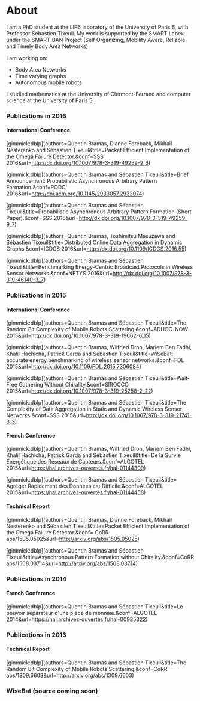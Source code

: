 About
=====

I am a PhD student at the LIP6 laboratory of the University of Paris 6, with Professor Sébastien Tixeuil.  My work is supported by the SMART Labex under the SMART-BAN Project (Self Organizing, Mobility Aware, Reliable and Timely Body Area Networks)

I am working on:

 - Body Area Networks
 - Time varying graphs
 - Autonomous mobile robots

I studied mathematics at the University of Clermont-Ferrand and computer science at the University of Paris 5.



### Publications in 2016

#### International Conference

[gimmick:dblp](authors=Quentin Bramas, Dianne Foreback, Mikhail Nesterenko and Sébastien Tixeuil&title=Packet Efficient Implementation of the Omega Failure Detector.&conf=SSS 2016&url=http://dx.doi.org/10.1007/978-3-319-49259-9_6)

[gimmick:dblp](authors=Quentin Bramas and Sébastien Tixeuil&title=Brief Announcement: Probabilistic Asynchronous Arbitrary Pattern Formation.&conf=PODC 2016&url=http://doi.acm.org/10.1145/2933057.2933074)
 
[gimmick:dblp](authors=Quentin Bramas and Sébastien Tixeuil&title=Probabilistic Asynchronous Arbitrary Pattern Formation (Short Paper\).&conf=SSS 2016&url=http://dx.doi.org/10.1007/978-3-319-49259-9_7)
 
[gimmick:dblp](authors=Quentin Bramas, Toshimitsu Masuzawa and Sébastien Tixeuil&title=Distributed Online Data Aggregation in Dynamic Graphs.&conf=ICDCS 2016&url=http://dx.doi.org/10.1109/ICDCS.2016.55)

[gimmick:dblp](authors=Quentin Bramas and Sébastien Tixeuil&title=Benchmarking Energy-Centric Broadcast Protocols in Wireless Sensor Networks.&conf=NETYS 2016&url=http://dx.doi.org/10.1007/978-3-319-46140-3_7)

### Publications in 2015

#### International Conference
 
[gimmick:dblp](authors=Quentin Bramas and Sébastien Tixeuil&title=The Random Bit Complexity of Mobile Robots Scattering.&conf=ADHOC-NOW 2015&url=http://dx.doi.org/10.1007/978-3-319-19662-6_15)

[gimmick:dblp](authors=Quentin Bramas, Wilfried Dron, Mariem Ben Fadhl, Khalil Hachicha, Patrick Garda and Sébastien Tixeuil&title=WiSeBat: accurate energy benchmarking of wireless sensor networks.&conf=FDL 2015&url=http://dx.doi.org/10.1109/FDL.2015.7306084)

[gimmick:dblp](authors=Quentin Bramas and Sébastien Tixeuil&title=Wait-Free Gathering Without Chirality.&conf=SIROCCO 2015&url=http://dx.doi.org/10.1007/978-3-319-25258-2_22)

[gimmick:dblp](authors=Quentin Bramas and Sébastien Tixeuil&title=The Complexity of Data Aggregation in Static and Dynamic Wireless Sensor Networks.&conf=SSS 2015&url=http://dx.doi.org/10.1007/978-3-319-21741-3_3)

#### French Conference

[gimmick:dblp](authors=Quentin Bramas, Wilfried Dron, Mariem Ben Fadhl, Khalil Hachicha, Patrick Garda and Sébastien Tixeuil&title=De la Survie Énergétique des Réseaux de Capteurs.&conf=ALGOTEL 2015&url=https://hal.archives-ouvertes.fr/hal-01144309)

[gimmick:dblp](authors=Quentin Bramas and Sébastien Tixeuil&title= Agréger Rapidement des Données est Difficile.&conf=ALGOTEL 2015&url=https://hal.archives-ouvertes.fr/hal-01144458)

#### Technical Report

[gimmick:dblp](authors=Quentin Bramas, Dianne Foreback, Mikhail Nesterenko and Sébastien Tixeuil&title=Packet Efficient Implementation of the Omega Failure Detector.&conf= CoRR abs/1505.05025&url=http://arxiv.org/abs/1505.05025)

[gimmick:dblp](authors=Quentin Bramas and Sébastien Tixeuil&title=Asynchronous Pattern Formation without Chirality.&conf=CoRR abs/1508.03714&url=http://arxiv.org/abs/1508.03714)



### Publications in 2014
#### French Conference
[gimmick:dblp](authors=Quentin Bramas and Sébastien Tixeuil&title=Le pouvoir séparateur d'une pièce de monnaie.&conf=ALGOTEL 2014&url=https://hal.archives-ouvertes.fr/hal-00985322)

### Publications in 2013
#### Technical Report

[gimmick:dblp](authors=Quentin Bramas and Sébastien Tixeuil&title=The Random Bit Complexity of Mobile Robots Scattering.&conf=CoRR abs/1309.6603&url=http://arxiv.org/abs/1309.6603)


### WiseBat (source coming soon)
